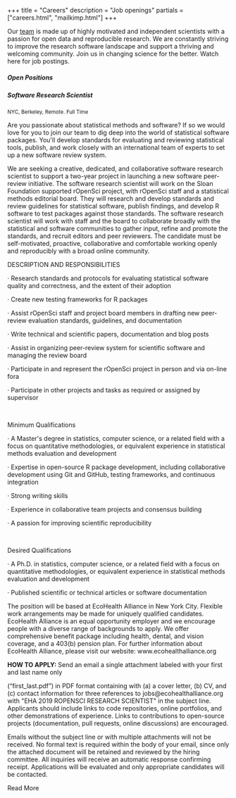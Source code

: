 +++
title = "Careers"
description = "Job openings"
partials = ["careers.html", "mailkimp.html"]
+++

Our [team](/about#team) is made up of highly motivated and independent scientists with a passion for open data and reproducible research. We are constantly striving to improve the research software landscape and support a thriving and welcoming community. Join us in changing science for the better. Watch here for job postings.


<section class="careers">
    <div class="container">
                <h5 class="thead">Open Positions</h5>
                <!-- Accordion begins -->
                <div class="position top-4">
                    <div class="title">
                        <h5>Software Research Scientist</h5>
                    </div>
                    <div class="description">
                        <small class="meta">NYC, Berkeley, Remote. Full Time</small>
                        <p>Are you passionate about statistical methods and software? If so we would love for you to join our team to dig deep into the world of statistical software packages. You'll develop standards for evaluating and reviewing statistical tools, publish, and work closely with an international team of experts to set up a new software review system.
                        </p>
                    </div><!-- /description -->
                    <div class="detailed top-4">
          
<p>
We are seeking a creative, dedicated, and collaborative software research scientist to support a two-year project in launching a new software peer-review initiative. The software research scientist will work on the Sloan Foundation supported rOpenSci project, with rOpenSci staff and a statistical methods editorial board.  They will research and develop standards and review guidelines for statistical software, publish findings, and develop R software to test packages against those standards.  The software research scientist will work with staff and the board to collaborate broadly with the statistical and software communities to gather input, refine and promote the standards, and recruit editors and peer reviewers. The candidate must be self-motivated, proactive, collaborative and comfortable working openly and reproducibly with a broad online community.
</p>

<p>DESCRIPTION AND RESPONSIBILITIES </p>
<p>· Research standards and protocols for evaluating statistical software quality and correctness, and the extent of their adoption</p>
<p>· Create new testing frameworks for R packages</p>
<p>· Assist rOpenSci staff and project board members in drafting new peer-review evaluation standards, guidelines, and documentation</p>
<p>· Write technical and scientific papers, documentation and blog posts</p>
<p>· Assist in organizing peer-review system for scientific software and managing the review board</p>
<p>· Participate in and represent the rOpenSci project in person and via on-line fora</p>
<p>· Participate in other projects and tasks as required or assigned by supervisor</p>

<br/>
<p>Minimum Qualifications</p>
<p>·      A Master's degree in statistics, computer science, or a related field with a focus on quantitative methodologies, or equivalent experience in statistical methods evaluation and development</p>
<p>·  Expertise in open-source R package development, including collaborative development using Git and GitHub, testing frameworks, and continuous integration</p>
<p>·  Strong writing skills</p>
<p>·  Experience in collaborative team projects and consensus building</p>
<p>·  A passion for improving scientific reproducibility</p>

<br/>
<p>Desired Qualifications</p>
<p>· A Ph.D. in statistics, computer science, or a related field with a focus on quantitative methodologies, or equivalent experience in statistical methods evaluation and development</p>
<p>· Published scientific or technical articles or software documentation</p>

<p>
The position will be based at EcoHealth Alliance in New York City. Flexible work arrangements may be made for uniquely qualified candidates. EcoHealth Alliance is an equal opportunity employer and we encourage people with a diverse range of backgrounds to apply. We offer comprehensive benefit package including health, dental, and vision coverage, and a 403(b) pension plan. For further information about EcoHealth Alliance, please visit our website: www.ecohealthalliance.org
</p>

<p><strong>HOW TO APPLY:</strong> Send an email a single attachment labeled with your first and last name only</p>

<p>
(“first_last.pdf”) in PDF format containing with (a) a cover letter, (b) CV, and (c) contact information for three references to jobs@ecohealthalliance.org with "EHA 2019 ROPENSCI RESEARCH SCIENTIST" in the subject line. Applicants should include links to code repositories, online portfolios, and other demonstrations of experience.  Links to contributions to open-source projects (documentation, pull requests, online discussions) are encouraged.
</p>

<p>Emails without the subject line or with multiple attachments will not be received. No formal text is required within the body of your email, since only the attached document will be retained and reviewed by the hiring committee. All inquiries will receive an automatic response confirming receipt. Applications will be evaluated and only appropriate candidates will be contacted.</p>
                    </div><!-- /detailed -->
                    <a class="expand more">Read More</a>
                </div><!-- /position -->
                <!-- Accordion ends -->
        <div class="row center">
            <div class="col-8 top-20 bottom-20">
                <p></p>
            </div>
        </div>
    </div><!-- /container -->
</section> <!-- /careers -->
